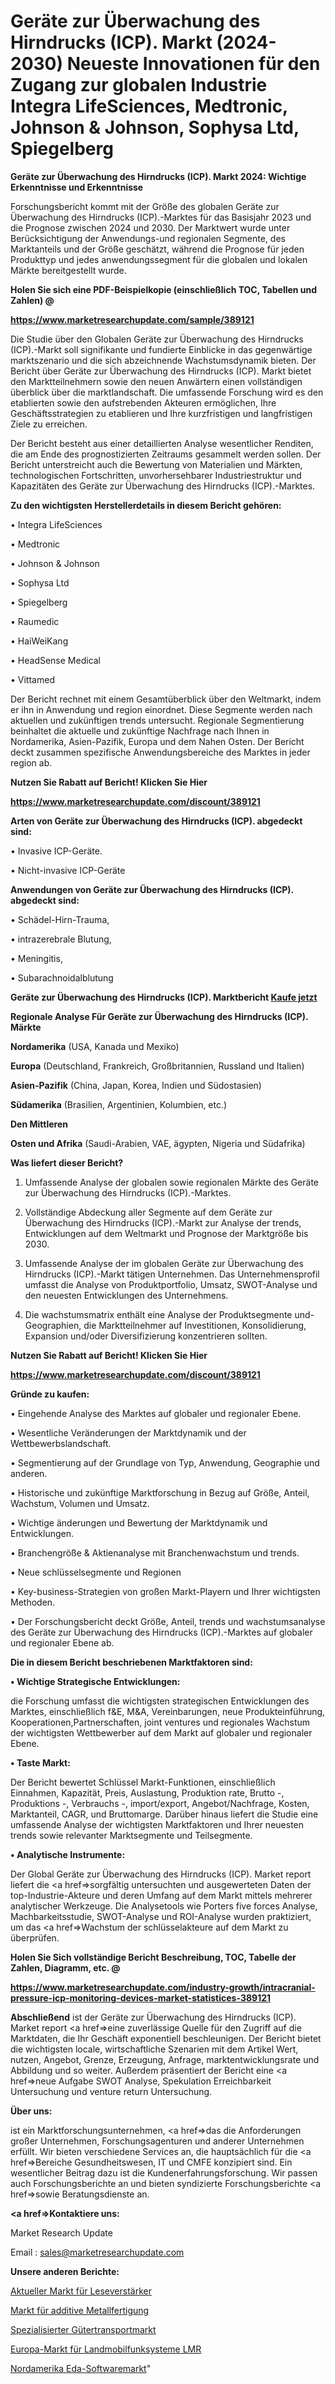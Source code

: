 # Geräte zur Überwachung des Hirndrucks (ICP). Markt (2024-2030) Neueste Innovationen für den Zugang zur globalen Industrie Integra LifeSciences, Medtronic, Johnson & Johnson, Sophysa Ltd, Spiegelberg

<strong>Geräte zur Überwachung des Hirndrucks (ICP). Markt 2024: Wichtige Erkenntnisse und Erkenntnisse</strong>

Forschungsbericht kommt mit der Größe des globalen Geräte zur Überwachung des Hirndrucks (ICP).-Marktes für das Basisjahr 2023 und die Prognose zwischen 2024 und 2030. Der Marktwert wurde unter Berücksichtigung der Anwendungs-und regionalen Segmente, des Marktanteils und der Größe geschätzt, während die Prognose für jeden Produkttyp und jedes anwendungssegment für die globalen und lokalen Märkte bereitgestellt wurde.



<strong>Holen Sie sich eine PDF-Beispielkopie (einschließlich TOC, Tabellen und Zahlen) @
</strong>

<strong><a href=https://www.marketresearchupdate.com/sample/389121>

<strong>https://www.marketresearchupdate.com/sample/389121</u></font></a></strong></strong>

Die Studie über den Globalen Geräte zur Überwachung des Hirndrucks (ICP).-Markt soll signifikante und fundierte Einblicke in das gegenwärtige marktszenario und die sich abzeichnende Wachstumsdynamik bieten. Der Bericht über Geräte zur Überwachung des Hirndrucks (ICP). Markt bietet den Marktteilnehmern sowie den neuen Anwärtern einen vollständigen überblick über die marktlandschaft. Die umfassende Forschung wird es den etablierten sowie den aufstrebenden Akteuren ermöglichen, Ihre Geschäftsstrategien zu etablieren und Ihre kurzfristigen und langfristigen Ziele zu erreichen.

Der Bericht besteht aus einer detaillierten Analyse wesentlicher Renditen, die am Ende des prognostizierten Zeitraums gesammelt werden sollen. Der Bericht unterstreicht auch die Bewertung von Materialien und Märkten, technologischen Fortschritten, unvorhersehbarer Industriestruktur und Kapazitäten des Geräte zur Überwachung des Hirndrucks (ICP).-Marktes.



<strong>Zu den wichtigsten Herstellerdetails in diesem Bericht gehören:</strong>

• Integra LifeSciences

• Medtronic

• Johnson & Johnson

• Sophysa Ltd

• Spiegelberg

• Raumedic

• HaiWeiKang

• HeadSense Medical

• Vittamed

Der Bericht rechnet mit einem Gesamtüberblick über den Weltmarkt, indem er ihn in Anwendung und region einordnet. Diese Segmente werden nach aktuellen und zukünftigen trends untersucht. Regionale Segmentierung beinhaltet die aktuelle und zukünftige Nachfrage nach Ihnen in Nordamerika, Asien-Pazifik, Europa und dem Nahen Osten. Der Bericht deckt zusammen spezifische Anwendungsbereiche des Marktes in jeder region ab.



<strong>Nutzen Sie Rabatt auf Bericht! Klicken Sie Hier
</strong>

<strong><a href=https://www.marketresearchupdate.com/discount/389121>https://www.marketresearchupdate.com/discount/389121</b></u></font></strong></a>



<strong>Arten von Geräte zur Überwachung des Hirndrucks (ICP). abgedeckt sind:</strong>

• Invasive ICP-Geräte.

• Nicht-invasive ICP-Geräte



<strong>Anwendungen von Geräte zur Überwachung des Hirndrucks (ICP). abgedeckt sind:</strong>

• Schädel-Hirn-Trauma,

• intrazerebrale Blutung,

• Meningitis,

• Subarachnoidalblutung



<strong>Geräte zur Überwachung des Hirndrucks (ICP). Marktbericht <a href=https://www.marketresearchupdate.com/buynow/389121>Kaufe jetzt</a></strong>



<strong>Regionale Analyse Für Geräte zur Überwachung des Hirndrucks (ICP). Märkte</strong>



<strong>Nordamerika</strong> (USA, Kanada und Mexiko)



<strong>Europa</strong> (Deutschland, Frankreich, Großbritannien, Russland und Italien)



<strong>Asien-Pazifik</strong> (China, Japan, Korea, Indien und Südostasien)



<strong>Südamerika</strong> (Brasilien, Argentinien, Kolumbien, etc.)



<strong>Den Mittleren</strong> 

<strong>Osten und Afrika</strong> (Saudi-Arabien, VAE, ägypten, Nigeria und Südafrika)



<strong>Was liefert dieser Bericht?</strong>

1. Umfassende Analyse der globalen sowie regionalen Märkte des Geräte zur Überwachung des Hirndrucks (ICP).-Marktes.

2. Vollständige Abdeckung aller Segmente auf dem Geräte zur Überwachung des Hirndrucks (ICP).-Markt zur Analyse der trends, Entwicklungen auf dem Weltmarkt und Prognose der Marktgröße bis 2030.

3. Umfassende Analyse der im globalen Geräte zur Überwachung des Hirndrucks (ICP).-Markt tätigen Unternehmen. Das Unternehmensprofil umfasst die Analyse von Produktportfolio, Umsatz, SWOT-Analyse und den neuesten Entwicklungen des Unternehmens.

4. Die wachstumsmatrix enthält eine Analyse der Produktsegmente und-Geographien, die Marktteilnehmer auf Investitionen, Konsolidierung, Expansion und/oder Diversifizierung konzentrieren sollten.



<strong>Nutzen Sie Rabatt auf Bericht! Klicken Sie Hier
</strong>

<strong><a href=https://www.marketresearchupdate.com/discount/389121>https://www.marketresearchupdate.com/discount/389121</b></u></font></strong></a>



<strong>Gründe zu kaufen:</strong>

• Eingehende Analyse des Marktes auf globaler und regionaler Ebene.

• Wesentliche Veränderungen der Marktdynamik und der Wettbewerbslandschaft.

• Segmentierung auf der Grundlage von Typ, Anwendung, Geographie und anderen.

• Historische und zukünftige Marktforschung in Bezug auf Größe, Anteil, Wachstum, Volumen und Umsatz.

• Wichtige änderungen und Bewertung der Marktdynamik und Entwicklungen.

• Branchengröße &amp; Aktienanalyse mit Branchenwachstum und trends.

• Neue schlüsselsegmente und Regionen

• Key-business-Strategien von großen Markt-Playern und Ihrer wichtigsten Methoden.

• Der Forschungsbericht deckt Größe, Anteil, trends und wachstumsanalyse des Geräte zur Überwachung des Hirndrucks (ICP).-Marktes auf globaler und regionaler Ebene ab.



<strong>Die in diesem Bericht beschriebenen Marktfaktoren sind:</strong>



<strong>• Wichtige Strategische Entwicklungen:</strong>

die Forschung umfasst die wichtigsten strategischen Entwicklungen des Marktes, einschließlich f&amp;E, M&amp;A, Vereinbarungen, neue Produkteinführung, Kooperationen,Partnerschaften, joint ventures und regionales Wachstum der wichtigsten Wettbewerber auf dem Markt auf globaler und regionaler Ebene.



<strong>• Taste Markt:</strong>

Der Bericht bewertet Schlüssel Markt-Funktionen, einschließlich Einnahmen, Kapazität, Preis, Auslastung, Produktion rate, Brutto -, Produktions -, Verbrauchs -, import/export, Angebot/Nachfrage, Kosten, Marktanteil, CAGR, und Bruttomarge. Darüber hinaus liefert die Studie eine umfassende Analyse der wichtigsten Marktfaktoren und Ihrer neuesten trends sowie relevanter Marktsegmente und Teilsegmente.



<strong>• Analytische Instrumente:</strong>

Der Global Geräte zur Überwachung des Hirndrucks (ICP). Market report liefert die <a href=>sorgf</a>ältig untersuchten und ausgewerteten Daten der top-Industrie-Akteure und deren Umfang auf dem Markt mittels mehrerer analytischer Werkzeuge. Die Analysetools wie Porters five forces Analyse, Machbarkeitsstudie, SWOT-Analyse und ROI-Analyse wurden praktiziert, um das <a href=>Wachstum</a> der schlüsselakteure auf dem Markt zu überprüfen.



<strong>Holen Sie Sich vollständige Bericht Beschreibung, TOC, Tabelle der Zahlen, Diagramm, etc. @ </strong>

<strong><a href=https://www.marketresearchupdate.com/industry-growth/intracranial-pressure-icp-monitoring-devices-market-statistices-389121>https://www.marketresearchupdate.com/industry-growth/intracranial-pressure-icp-monitoring-devices-market-statistices-389121</a></font></strong>



<strong>Abschließend</strong> ist der Geräte zur Überwachung des Hirndrucks (ICP). Market report <a href=>eine</a> zuverlässige Quelle für den Zugriff auf die Marktdaten, die Ihr Geschäft exponentiell beschleunigen. Der Bericht bietet die wichtigsten locale, wirtschaftliche Szenarien mit dem Artikel Wert, nutzen, Angebot, Grenze, Erzeugung, Anfrage, marktentwicklungsrate und Abbildung und so weiter. Außerdem präsentiert der Bericht eine <a href=>neue</a> Aufgabe SWOT Analyse, Spekulation Erreichbarkeit Untersuchung und venture return Untersuchung.



<strong>Über uns:</strong>

 ist ein Marktforschungsunternehmen, <a href=>das</a> die Anforderungen großer Unternehmen, Forschungsagenturen und anderer Unternehmen erfüllt. Wir bieten verschiedene Services an, die hauptsächlich für die <a href=>Bereiche</a> Gesundheitswesen, IT und CMFE konzipiert sind. Ein wesentlicher Beitrag dazu ist die Kundenerfahrungsforschung. Wir passen auch Forschungsberichte an und bieten syndizierte Forschungsberichte <a href=>sowie</a> Beratungsdienste an.



<strong><a href=>Kontaktiere uns:</a></strong>

Market Research Update

Email : sales@marketresearchupdate.com



<strong>Unsere anderen Berichte:</strong>

<a href=https://www.linkedin.com/pulse/current-sense-amplifiers-market-2023-latest-trending-industry>Aktueller Markt für Leseverstärker</a>

<a href=https://www.linkedin.com/pulse/metal-additive-manufacturing-market-size-emerging-trends>Markt für additive Metallfertigung</a>

<a href=https://www.linkedin.com/pulse/specialized-freight-trucking-market>Spezialisierter Gütertransportmarkt</a>

<a href=https://www.linkedin.com/pulse/europe-land-mobile-radio-systems-lmr-market>Europa-Markt für Landmobilfunksysteme LMR</a>

<a href=https://www.linkedin.com/pulse/north-america-eda-software-market-2030-see-huge>Nordamerika Eda-Softwaremarkt</a>"
